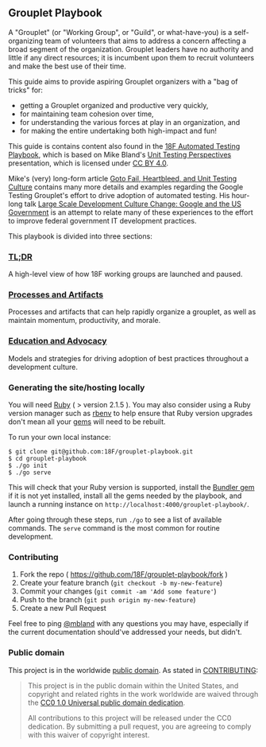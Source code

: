 ## Grouplet Playbook

A "Grouplet" (or "Working Group", or "Guild", or what-have-you) is a
self-organizing team of volunteers that aims to address a concern affecting a
broad segment of the organization. Grouplet leaders have no authority and
little if any direct resources; it is incumbent upon them to recruit
volunteers and make the best use of their time. 

This guide aims to provide aspiring Grouplet organizers with a "bag of tricks"
for:

- getting a Grouplet organized and productive very quickly,
- for maintaining team cohesion over time,
- for understanding the various forces at play in an organization, and
- for making the entire undertaking both high-impact and fun!

This guide is contains content also found in the [18F Automated Testing
Playbook](https://github.com/18F/automated-testing-playbook), which is based
on Mike Bland's [Unit Testing Perspectives](http://goo.gl/eE8IUw)
presentation, which is licensed under [CC BY
4.0](http://creativecommons.org/licenses/by/4.0/deed.en_US).

Mike's (very) long-form article [Goto Fail, Heartbleed, and Unit Testing
Culture](http://martinfowler.com/articles/testing-culture.html#culture-change)
contains many more details and examples regarding the Google Testing
Grouplet's effort to drive adoption of automated testing. His hour-long talk
[Large Scale Development Culture Change: Google and the US
Government](https://18f.gsa.gov/2014/12/11/large-scale-development-culture-change/)
is an attempt to relate many of these experiences to the effort to improve
federal government IT development practices.

This playbook is divided into three sections:

### [TL;DR](pages/tldr.md)

A high-level view of how 18F working groups are launched and paused.

### [Processes and Artifacts](pages/processes-and-artifacts.md)

Processes and artifacts that can help rapidly organize a grouplet, as well as
maintain momentum, productivity, and morale.

### [Education and Advocacy](pages/education-and-advocacy.md)

Models and strategies for driving adoption of best practices throughout a
development culture.

### Generating the site/hosting locally

You will need [Ruby](https://www.ruby-lang.org) ( > version 2.1.5 ). You may
also consider using a Ruby version manager such as
[rbenv](https://github.com/sstephenson/rbenv) to help ensure that Ruby version
upgrades don't mean all your [gems](https://rubygems.org/) will need to be
rebuilt.

To run your own local instance:

```
$ git clone git@github.com:18F/grouplet-playbook.git
$ cd grouplet-playbook
$ ./go init
$ ./go serve
```

This will check that your Ruby version is supported, install the [Bundler
gem](http://bundler.io/) if it is not yet installed, install all the gems
needed by the playbook, and launch a running instance on
`http://localhost:4000/grouplet-playbook/`.

After going through these steps, run `./go` to see a list of available
commands. The `serve` command is the most common for routine development.

### Contributing

1. Fork the repo ( https://github.com/18F/grouplet-playbook/fork )
2. Create your feature branch (`git checkout -b my-new-feature`)
3. Commit your changes (`git commit -am 'Add some feature'`)
4. Push to the branch (`git push origin my-new-feature`)
5. Create a new Pull Request

Feel free to ping [@mbland](https://github.com/mbland) with any questions you
may have, especially if the current documentation should've addressed your
needs, but didn't.

### Public domain

This project is in the worldwide [public domain](LICENSE.md). As stated in
[CONTRIBUTING](CONTRIBUTING.md):

> This project is in the public domain within the United States, and copyright
> and related rights in the work worldwide are waived through the [CC0 1.0
> Universal public domain
> dedication](https://creativecommons.org/publicdomain/zero/1.0/).
>
> All contributions to this project will be released under the CC0 dedication.
> By submitting a pull request, you are agreeing to comply with this waiver of
> copyright interest.

